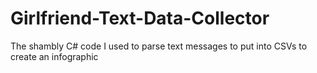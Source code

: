 # Girlfriend-Text-Data-Collector
The shambly C# code I used to parse text messages to put into CSVs to create an infographic 
